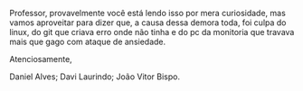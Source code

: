 Professor, provavelmente você está lendo isso por mera curiosidade, mas vamos aproveitar para dizer que, a causa dessa demora toda, foi culpa do linux, do git que criava erro onde não tinha e do pc da monitoria que travava mais que gago com ataque de ansiedade.


Atenciosamente,

Daniel Alves; 
Davi Laurindo;
João Vitor Bispo.